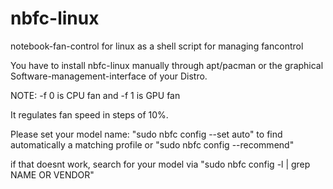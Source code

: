 # nbfc-linux
notebook-fan-control for linux as a shell script for managing fancontrol

You have to install nbfc-linux manually through apt/pacman or the graphical Software-management-interface of your Distro.

NOTE: -f 0 is CPU fan and -f 1 is GPU fan 

It regulates fan speed in steps of 10%.

Please set your model name:
"sudo nbfc config --set auto" to find automatically a matching profile
or
"sudo nbfc config --recommend"

if that doesnt work, search for your model via 
"sudo nbfc config  -l | grep NAME OR VENDOR"
